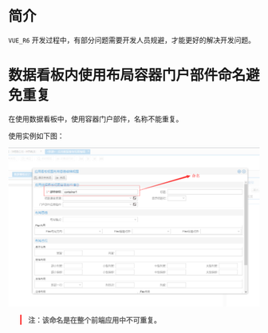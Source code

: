 # 简介


`VUE_R6` 开发过程中，有部分问题需要开发人员规避，才能更好的解决开发问题。


# 数据看板内使用布局容器门户部件命名避免重复

在使用数据看板中，使用容器门户部件，名称不能重复。

使用实例如下图：

![容器门户部件](../../imgs/precautions/dashboard-contaniner.png)


<blockquote style="border-color: red;">
    <p>
        <strong>
            注：该命名是在整个前端应用中不可重复。
        </strong>
    </p>
</blockquote>

